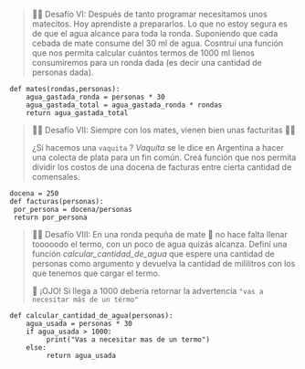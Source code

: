 


>
> 🧗‍♀️ Desafío VI: Después de tanto programar necesitamos unos matecitos. Hoy aprendiste a prepararlos. Lo que no estoy segura es de que el agua alcance para toda la ronda. Suponiendo que cada cebada de mate consume del 30 ml de agua. Cosntruí una función que nos permita calcular cuántos termos de 1000 ml llenos consumiremos para un ronda dada (es decir una cantidad de personas dada).

    def mates(rondas,personas):
        agua_gastada_ronda = personas * 30 
        agua_gastada_total = agua_gastada_ronda * rondas
        return agua_gastada_total
>
>
> 🧗‍♀️ Desafío VII: Siempre con los mates, vienen bien unas facturitas 🥐🥐
>
>¿Si hacemos una `vaquita` ? _Vaquita_ se le dice en Argentina a hacer una colecta de plata para un fin común. Creá función que nos permita dividir los costos de una docena de facturas entre cierta cantidad de comensales.
>
    docena = 250
    def facturas(personas):
     por_persona = docena/personas
     return por_persona





>
> 🧗‍♀️ Desafío VIII: En una ronda pequña de mate 🧉 no hace falta llenar tooooodo el termo, con un poco de agua quizás alcanza. Definí una función _calcular_cantidad_de_agua_ que espere una cantidad de personas como argumento y devuelva la cantidad de mililitros con los que tenemos que cargar el termo. 
>
>👀  ¡OJO!  Si llega a 1000 debería retornar la advertencia `"vas a necesitar más de un térmo"`

    def calcular_cantidad_de_agua(personas):
        agua_usada = personas * 30
        if agua_usada > 1000:
             print("Vas a necesitar mas de un termo")
        else:
             return agua_usada



